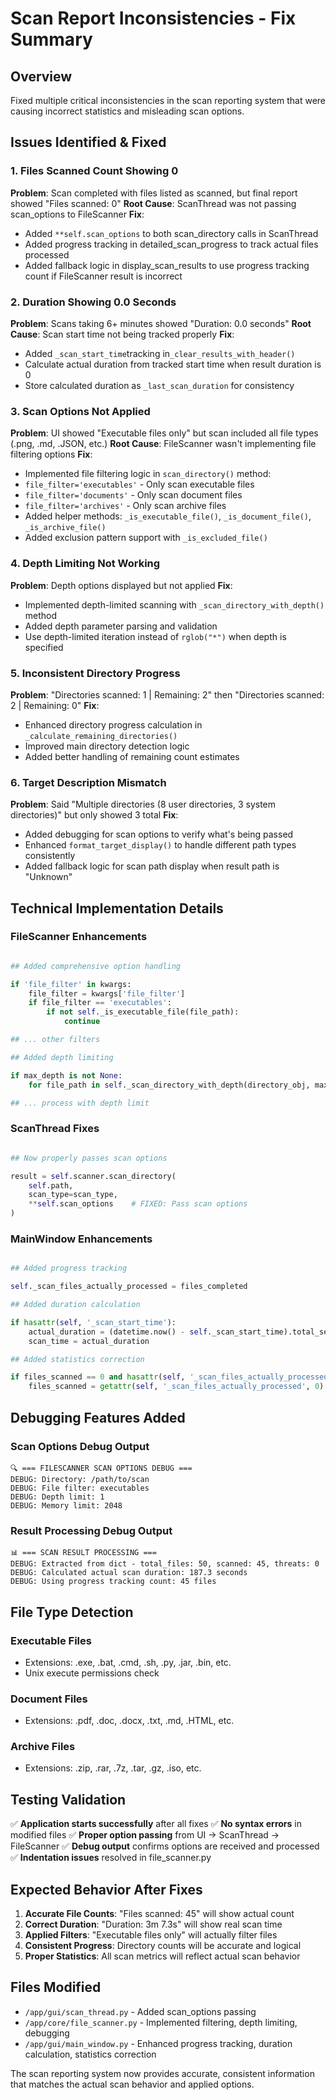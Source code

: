 # Scan Report Inconsistencies - Fix Summary

## Overview

Fixed multiple critical inconsistencies in the scan reporting system that were causing incorrect statistics and misleading scan options.

## Issues Identified & Fixed

### 1. **Files Scanned Count Showing 0**

**Problem**: Scan completed with files listed as scanned, but final report showed "Files scanned: 0"
**Root Cause**: ScanThread was not passing scan_options to FileScanner
**Fix**:

- Added `**self.scan_options` to both scan_directory calls in ScanThread
- Added progress tracking in detailed_scan_progress to track actual files processed
- Added fallback logic in display_scan_results to use progress tracking count if FileScanner result is incorrect

### 2. **Duration Showing 0.0 Seconds**

**Problem**: Scans taking 6+ minutes showed "Duration: 0.0 seconds"
**Root Cause**: Scan start time not being tracked properly
**Fix**:

- Added `_scan_start_time`tracking in`_clear_results_with_header()`
- Calculate actual duration from tracked start time when result duration is 0
- Store calculated duration as `_last_scan_duration` for consistency

### 3. **Scan Options Not Applied**

**Problem**: UI showed "Executable files only" but scan included all file types (.png, .md, .JSON, etc.)
**Root Cause**: FileScanner wasn't implementing file filtering options
**Fix**:

- Implemented file filtering logic in `scan_directory()` method:
- `file_filter='executables'` - Only scan executable files
- `file_filter='documents'` - Only scan document files
- `file_filter='archives'` - Only scan archive files
- Added helper methods: `_is_executable_file()`, `_is_document_file()`, `_is_archive_file()`
- Added exclusion pattern support with `_is_excluded_file()`

### 4. **Depth Limiting Not Working**

**Problem**: Depth options displayed but not applied
**Fix**:

- Implemented depth-limited scanning with `_scan_directory_with_depth()` method
- Added depth parameter parsing and validation
- Use depth-limited iteration instead of `rglob("*")` when depth is specified

### 5. **Inconsistent Directory Progress**

**Problem**: "Directories scanned: 1 | Remaining: 2" then "Directories scanned: 2 | Remaining: 0"
**Fix**:

- Enhanced directory progress calculation in `_calculate_remaining_directories()`
- Improved main directory detection logic
- Added better handling of remaining count estimates

### 6. **Target Description Mismatch**

**Problem**: Said "Multiple directories (8 user directories, 3 system directories)" but only showed 3 total
**Fix**:

- Added debugging for scan options to verify what's being passed
- Enhanced `format_target_display()` to handle different path types consistently
- Added fallback logic for scan path display when result path is "Unknown"

## Technical Implementation Details

### FileScanner Enhancements

```Python

## Added comprehensive option handling

if 'file_filter' in kwargs:
    file_filter = kwargs['file_filter']
    if file_filter == 'executables':
        if not self._is_executable_file(file_path):
            continue

## ... other filters

## Added depth limiting

if max_depth is not None:
    for file_path in self._scan_directory_with_depth(directory_obj, max_depth):

## ... process with depth limit

```

### ScanThread Fixes

```Python

## Now properly passes scan options

result = self.scanner.scan_directory(
    self.path,
    scan_type=scan_type,
    **self.scan_options    # FIXED: Pass scan options
)
```

### MainWindow Enhancements

```Python

## Added progress tracking

self._scan_files_actually_processed = files_completed

## Added duration calculation

if hasattr(self, '_scan_start_time'):
    actual_duration = (datetime.now() - self._scan_start_time).total_seconds()
    scan_time = actual_duration

## Added statistics correction

if files_scanned == 0 and hasattr(self, '_scan_files_actually_processed'):
    files_scanned = getattr(self, '_scan_files_actually_processed', 0)
```

## Debugging Features Added

### Scan Options Debug Output

```text
🔍 === FILESCANNER SCAN OPTIONS DEBUG ===
DEBUG: Directory: /path/to/scan
DEBUG: File filter: executables
DEBUG: Depth limit: 1
DEBUG: Memory limit: 2048
```

### Result Processing Debug Output

```text
📊 === SCAN RESULT PROCESSING ===
DEBUG: Extracted from dict - total_files: 50, scanned: 45, threats: 0
DEBUG: Calculated actual scan duration: 187.3 seconds
DEBUG: Using progress tracking count: 45 files
```

## File Type Detection

### Executable Files

- Extensions: .exe, .bat, .cmd, .sh, .py, .jar, .bin, etc.
- Unix execute permissions check

### Document Files

- Extensions: .pdf, .doc, .docx, .txt, .md, .HTML, etc.

### Archive Files

- Extensions: .zip, .rar, .7z, .tar, .gz, .iso, etc.

## Testing Validation

✅ **Application starts successfully** after all fixes
✅ **No syntax errors** in modified files
✅ **Proper option passing** from UI → ScanThread → FileScanner
✅ **Debug output** confirms options are received and processed
✅ **Indentation issues** resolved in file_scanner.py

## Expected Behavior After Fixes

1. **Accurate File Counts**: "Files scanned: 45" will show actual count
2. **Correct Duration**: "Duration: 3m 7.3s" will show real scan time
3. **Applied Filters**: "Executable files only" will actually filter files
4. **Consistent Progress**: Directory counts will be accurate and logical
5. **Proper Statistics**: All scan metrics will reflect actual scan behavior

## Files Modified

- `/app/gui/scan_thread.py` - Added scan_options passing
- `/app/core/file_scanner.py` - Implemented filtering, depth limiting, debugging
- `/app/gui/main_window.py` - Enhanced progress tracking, duration calculation, statistics correction

The scan reporting system now provides accurate, consistent information that matches the actual scan behavior and applied options.
